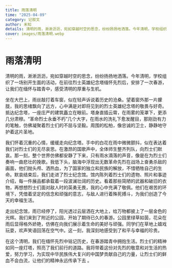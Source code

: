 ```yaml
---
title: 雨落清明
time: "2025-04-09"
category: 记叙文
author: 未知
details: 清明的雨，淅淅沥沥，宛如穿越时空的思念，纷纷扬扬地洒落。今年清明，学校组织了一场别开生面的活动，在前往烈士英雄纪念塔缅怀先烈后，安排了一次春游，让我们在缅怀与踏青中，感受清明的厚重与生机。
cover: images/雨落清明.webp
---
```


# 雨落清明

清明的雨，淅淅沥沥，宛如穿越时空的思念，纷纷扬扬地洒落。今年清明，学校组织了一场别开生面的活动，在前往烈士英雄纪念塔缅怀先烈后，安排了一次春游，让我们在缅怀与踏青中，感受清明的厚重与生机。

坐在大巴上，雨丝敲打着车窗，似在轻声诉说着历史的沧桑。望着窗外那一片朦胧，我的思绪飘向了远方，心中满是对即将见到的烈士英雄纪念塔的敬畏与好奇。抵达纪念塔，一座庄严的建筑矗立在眼前。塔身直插云霄，在雨雾的笼罩下，更添几分肃穆。“革命烈士永垂不朽”几个大字，在雨水的洗礼下愈发醒目，那刚劲有力的笔触，仿佛凝聚着烈士们的不屈与坚毅。周围的松柏，像忠诚的卫士，静静地守护着这片圣地。

我们怀着沉重的心情，缓缓走向纪念塔。手中的白花在雨中微微颤抖，似在表达着我们对烈士们的无尽哀思。在激昂的国歌声中，全体师生整齐列队，向烈士们默哀。那一刻，整个世界仿佛都安静了下来，只有雨水滴落的声音，像是在为烈士们奏响一曲悲壮的挽歌。我低下头，脑海中浮现出无数革命先烈在战场上奋勇杀敌的画面，他们抛头颅、洒热血，为了国家的独立和民族的解放，不惜牺牲自己的生命。默哀结束后，我们走进了烈士纪念馆。馆内陈列着烈士们的遗物、照片和事迹介绍，每一件展品都承载着一段波澜壮阔的历史。看着那些简陋的武器和破旧的衣物，再想想烈士们面对敌人时的英勇无畏，我的心中充满了敬佩。他们在艰苦的环境下，凭借着坚定的信念和顽强的意志，与敌人进行着殊死搏斗，为我们创造了今天的幸福生活。

走出纪念馆，雨已经停了，阳光透过云层洒在大地上，给万物都披上了一层金色的光辉。我们来到了附近的公园，开始了期待已久的春游。公园里绿草如茵，花朵在雨后显得格外娇艳，仿佛在向我们展示着生命的美好与顽强。同学们在草地上嬉戏玩耍，欢声笑语回荡在空气中。这一刻，我深刻地感受到了和平与幸福的珍贵。

在这个清明，我们在缅怀先烈中铭记历史，在春游踏青中拥抱生活。烈士们的精神如同一座灯塔，照亮了我们前行的道路。我将带着这份对先烈的敬意和对生活的热爱，努力学习，为实现中华民族伟大复兴的中国梦贡献自己的力量，让烈士们的鲜血不会白流，让他们的精神永远传承下去 。